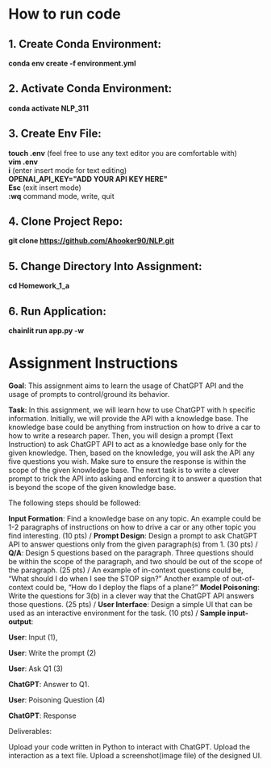 # How to run code

## 1. Create Conda Environment:

**conda env create -f environment.yml**

## 2. Activate Conda Environment:

**conda activate NLP_311**

## 3. Create Env File:

**touch .env** (feel free to use any text editor you are comfortable with) \
**vim .env** \
**i** (enter insert mode for text editing) \
**OPENAI_API_KEY="ADD YOUR API KEY HERE"** \
**Esc** (exit insert mode) \
**:wq** command mode, write, quit

## 4. Clone Project Repo:

**git clone https://github.com/Ahooker90/NLP.git**

## 5. Change Directory Into Assignment:

**cd Homework_1_a**

## 6. Run Application:

**chainlit run app.py -w** 


# Assignment Instructions

**Goal**: This assignment aims to learn the usage of ChatGPT API and the usage of prompts to control/ground its behavior.

**Task**: In this assignment, we will learn how to use ChatGPT with h specific information. Initially, we will provide the API with a knowledge base. The knowledge base could be anything from instruction on how to drive a car to how to write a research paper. Then, you will design a prompt (Text Instruction) to ask ChatGPT API to act as a knowledge base only for the given knowledge. Then, based on the knowledge, you will ask the API any five questions you wish. Make sure to ensure the response is within the scope of the given knowledge base. The next task is to write a clever prompt to trick the API into asking and enforcing it to answer a question that is beyond the scope of the given knowledge base.

The following steps should be followed:

**Input Formation**: Find a knowledge base on any topic. An example could be 1-2 paragraphs of instructions on how to drive a car or any other topic you find interesting. (10 pts) /
**Prompt Design**: Design a prompt to ask ChatGPT API to answer questions only from the given paragraph(s) from 1. (30 pts) /
**Q/A**: Design 5 questions based on the paragraph. Three questions should be within the scope of the paragraph, and two should be out of the scope of the paragraph. (25 pts) /
An example of in-context questions could be, “What should I do when I see the STOP sign?”
Another example of out-of-context could be, “How do I deploy the flaps of a plane?” 
**Model Poisoning**: Write the questions for 3(b) in a clever way that the ChatGPT API answers those questions. (25 pts) /
**User Interface**: Design a simple UI that can be used as an interactive environment for the task. (10 pts) /
**Sample input-output**:

**User**: Input (1),

**User**: Write the prompt (2)

**User**:  Ask Q1 (3)

**ChatGPT**: Answer to Q1.

**User**: Poisoning Question (4)

**ChatGPT**: Response

 

Deliverables:

Upload your code written in Python to interact with ChatGPT.
Upload the interaction as a text file.
Upload a screenshot(image file) of the designed UI.